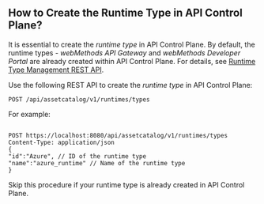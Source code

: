 
## How to Create the Runtime Type in API Control Plane?

It is essential to create the *runtime type* in API Control Plane. By default, the runtime types - *webMethods API Gateway* and *webMethods Developer Portal* are already created within API Control Plane. For details, see [Runtime Type Management REST API](https://github.com/SoftwareAG/webmethods-api-control-plane/blob/main/apis/openapi-specifications/runtime-type.yaml). 

Use the following REST API to create the *runtime type* in API Control Plane:

``` POST /api/assetcatalog/v1/runtimes/types ```

For example:

```

POST https://localhost:8080/api/assetcatalog/v1/runtimes/types
Content-Type: application/json
{
"id":"Azure", // ID of the runtime type
"name":"azure_runtime" // Name of the runtime type
}

```

Skip this procedure if your runtime type is already created in API Control Plane.
